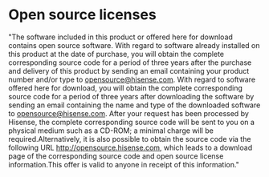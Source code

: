 # Open source licenses

"The software included in this product or offered here for download contains open source software. With regard to software already installed on this product at the date of purchase, you will obtain the complete corresponding source code for a period of three years after the purchase and delivery of this product by sending an email containing your product number and/or type to opensource@hisense.com. With regard to software offered here for download, you will obtain the complete corresponding source code for a period of three years after downloading the software by sending an email containing the name and type of the downloaded software to opensource@hisense.com. After your request has been processed by Hisense, the complete corresponding source code will be sent to you on a physical medium such as a CD-ROM; a minimal charge will be required.Alternatively, it is also possible to obtain the source code via the following URL http://opensource.hisense.com, which leads to a download page of the corresponding source code and open source license information.This offer is valid to anyone in receipt of this information."

